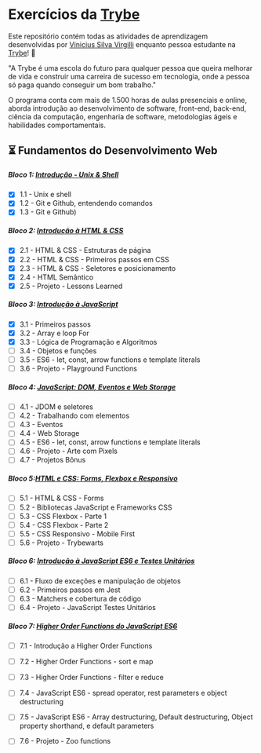 # Exercícios da [Trybe](https://www.betrybe.com/)

Este repositório contém todas as atividades de aprendizagem desenvolvidas por [Vinicius Silva Virgilli](https://www.linkedin.com/in/vinicius-silva-virgilli/) enquanto pessoa estudante na [Trybe](https://www.betrybe.com/)! :rocket:

"A Trybe é uma escola do futuro para qualquer pessoa que queira melhorar de vida e construir uma carreira de sucesso em tecnologia, onde a pessoa só paga quando conseguir um bom trabalho."

O programa conta com mais de 1.500 horas de aulas presenciais e online, aborda introdução ao desenvolvimento de software, front-end, back-end, ciência da computação, engenharia de software, metodologias ágeis e habilidades comportamentais.

## :hourglass_flowing_sand: Fundamentos do Desenvolvimento Web

##### Bloco 1: [Introdução - Unix & Shell](https://github.com/vinicius-virgilli/trybe-exercicios/tree/main/1%20-%20Fundamentos/1%20-%20Unix%2C%20Shell%20e%20Git)

- [X] 1.1 - Unix e shell
- [X] 1.2 - Git e Github, entendendo comandos
- [X] 1.3 - Git e Github)

##### Bloco 2: [Introdução à HTML & CSS](https://github.com/vinicius-virgilli/trybe-exercicios/tree/main/1%20-%20Fundamentos/2%20-%20Introdu%C3%A7%C3%A3o%20%C3%A0%20HTML%20%26%20CSS)

- [x] 2.1 - HTML & CSS - Estruturas de página
- [x] 2.2 - HTML & CSS - Primeiros passos em CSS
- [X] 2.3 - HTML & CSS - Seletores e posicionamento
- [X] 2.4 - HTML Semântico
- [X] 2.5 - Projeto - Lessons Learned

##### Bloco 3: [Introdução à JavaScript](https://github.com/vinicius-virgilli/trybe-exercicios/tree/main/1%20-%20Fundamentos/3%20-%20Introdu%C3%A7%C3%A3o%20%C3%A0%20JavaScript)

- [X] 3.1 - Primeiros passos
- [X] 3.2 - Array e loop For
- [X] 3.3 - Lógica de Programação e Algoritmos
- [ ] 3.4 - Objetos e funções
- [ ] 3.5 - ES6 - let, const, arrow functions e template literals
- [ ] 3.6 - Projeto - Playground Functions

##### Bloco 4: [JavaScript: DOM, Eventos e Web Storage](https://github.com/vinicius-virgilli/trybe-exercicios/tree/main/1%20-%20Fundamentos/4%20-%20JavaScript:%20DOM%2C%20Eventos%20e%20Web%20Storage)

- [ ] 4.1 - JDOM e seletores
- [ ] 4.2 - Trabalhando com elementos
- [ ] 4.3 - Eventos
- [ ] 4.4 - Web Storage
- [ ] 4.5 - ES6 - let, const, arrow functions e template literals
- [ ] 4.6 - Projeto - Arte com Pixels
- [ ] 4.7 - Projetos Bônus

##### Bloco 5:[HTML e CSS: Forms, Flexbox e Responsivo](https://github.com/vinicius-virgilli/trybe-exercicios/tree/main/1%20-%20Fundamentos/5%20-%20HTML%20e%20CSS:%20Forms%2C%20Flexbox%20e%20Responsivo)

- [ ] 5.1 - HTML & CSS - Forms
- [ ] 5.2 - Bibliotecas JavaScript e Frameworks CSS
- [ ] 5.3 - CSS Flexbox - Parte 1
- [ ] 5.4 - CSS Flexbox - Parte 2
- [ ] 5.5 - CSS Responsivo - Mobile First
- [ ] 5.6 - Projeto - Trybewarts

##### Bloco 6: [Introdução à JavaScript ES6 e Testes Unitários](https://github.com/vinicius-virgilli/trybe-exercicios/tree/main/1%20-%20Fundamentos/6%20-%20Introdu%C3%A7%C3%A3o%20%C3%A0%20JavaScript%20ES6%20e%20Testes%20Unit%C3%A1rios)

- [ ] 6.1 - Fluxo de exceções e manipulação de objetos
- [ ] 6.2 - Primeiros passos em Jest
- [ ] 6.3 - Matchers e cobertura de código
- [ ] 6.4 - Projeto - JavaScript Testes Unitários

##### Bloco 7: [Higher Order Functions do JavaScript ES6](https://github.com/vinicius-virgilli/trybe-exercicios/tree/main/1%20-%20Fundamentos/7%20-%20Higher%20Order%20Functions%20do%20JavaScript%20ES6)

- [ ] 7.1 - Introdução a Higher Order Functions
- [ ] 7.2 - Higher Order Functions - sort e map
- [ ] 7.3 - Higher Order Functions - filter e reduce
- [ ] 7.4 - JavaScript ES6 - spread operator, rest parameters e object destructuring
- [ ] 7.5 - JavaScript ES6 - Array destructuring, Default destructuring, Object property shorthand, e default parameters
- [ ] 7.6 - Projeto - Zoo functions


